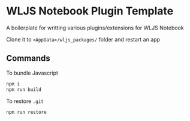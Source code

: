 # WLJS Notebook Plugin Template

A boilerplate for writting various plugins/extensions for WLJS Notebook

Clone it to `<AppData>/wljs_packages/` folder and restart an app

## Commands

To bundle Javascript

```bash
npm i
npm run build
```

To restore `.git` 

```bash
npm run restore
```